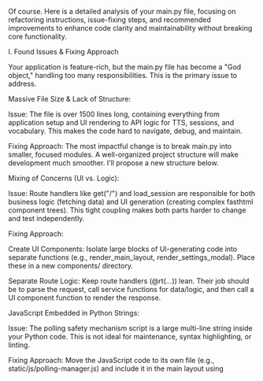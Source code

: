 Of course. Here is a detailed analysis of your main.py file, focusing on refactoring instructions, issue-fixing steps, and recommended improvements to enhance code clarity and maintainability without breaking core functionality.

I. Found Issues & Fixing Approach

Your application is feature-rich, but the main.py file has become a "God object," handling too many responsibilities. This is the primary issue to address.

Massive File Size & Lack of Structure:

Issue: The file is over 1500 lines long, containing everything from application setup and UI rendering to API logic for TTS, sessions, and vocabulary. This makes the code hard to navigate, debug, and maintain.

Fixing Approach: The most impactful change is to break main.py into smaller, focused modules. A well-organized project structure will make development much smoother. I'll propose a new structure below.

Mixing of Concerns (UI vs. Logic):

Issue: Route handlers like get("/") and load_session are responsible for both business logic (fetching data) and UI generation (creating complex fasthtml component trees). This tight coupling makes both parts harder to change and test independently.

Fixing Approach:

Create UI Components: Isolate large blocks of UI-generating code into separate functions (e.g., render_main_layout, render_settings_modal). Place these in a new components/ directory.

Separate Route Logic: Keep route handlers (@rt(...)) lean. Their job should be to parse the request, call service functions for data/logic, and then call a UI component function to render the response.

JavaScript Embedded in Python Strings:

Issue: The polling safety mechanism script is a large multi-line string inside your Python code. This is not ideal for maintenance, syntax highlighting, or linting.

Fixing Approach: Move the JavaScript code to its own file (e.g., static/js/polling-manager.js) and include it in the main layout using <Script src="/static/js/polling-manager.js?v=4">.

Inconsistent API/Route Responses:

Issue: The style of response varies. For example, toggle-favorite correctly returns an HTML fragment for HTMX to swap, while rename-session returns JSON. delete-session on error returns a simple Div, which might not be what the frontend expects.

Fixing Approach: Standardize your responses. For actions triggered via HTMX that update a part of the page, returning an HTML fragment (even for errors) is best. For endpoints designed to be called programmatically via JS, consistently return JSONResponse.

II. Step-by-Step Refactoring Instructions

I recommend applying these changes incrementally, testing after each major step.

Step 1: Create a More Organized Project Structure

Restructure your project to separate concerns. This is a foundational change.

Generated code
your_project/
├── main.py              # <<< Will become much smaller
├── components/          # (NEW) For reusable UI components
│   ├── layout.py
│   ├── sidebars.py
│   └── modals.py
├── routes/              # (NEW) For route handlers (@rt)
│   ├── session_routes.py
│   ├── tts_routes.py
│   ├── vocabulary_routes.py
│   └── ui_routes.py
├── services/            # (NEW) For business logic
│   └── tts_service.py
├── utils/               # (Existing) For helpers
│   ├── db_helpers.py
│   └── ...
└── ...                  # (Other existing folders like static, config, etc.)

Step 2: Create Reusable UI Components

Create the components/ directory.

Create components/layout.py.

Move the entire giant Div(...) from the get("/") route into a function render_main_layout() inside components/layout.py.

Break down render_main_layout further into smaller functions within the same file or other component files (e.g., render_left_sidebar, render_right_sidebar, render_settings_modal).

Move render_session_list from main.py into components/sidebars.py.

Example: components/layout.py

Generated python
# components/layout.py
from fasthtml.common import *
from .sidebars import render_session_list
# ... import other components

def render_main_layout(sessions, filter_params, current_session_id):
    # This function will now contain the large Div from your original get("/")
    return Div(
        # ... a lot of UI code ...
        # Instead of defining the session list here, you call the component:
        render_session_list(sessions, filter_params, current_session_id),
        # ... more UI code ...
    )
IGNORE_WHEN_COPYING_START
content_copy
download
Use code with caution.
Python
IGNORE_WHEN_COPYING_END
Step 3: Separate Route Handlers

Create the routes/ directory and the Python files within it.

In main.py, keep the app, rt = fast_app(...) initialization.

Move the route functions (@rt(...)) from main.py into the appropriate files in the routes/ directory.

Example: routes/session_routes.py

Generated python
# routes/session_routes.py
from fasthtml.common import *
from main import rt # Import the 'rt' object from your main file
from utils.response_helpers import ...
from services.session_service import ... # You'll create this next

@rt("/load-session/{session_id}")
async def load_session(session_id: str):
    # ... logic for loading a session ...

@rt("/save-session", methods=["POST"])
async def save_session(request):
    # ... logic for saving a session ...

# ... other session-related routes ...
IGNORE_WHEN_COPYING_START
content_copy
download
Use code with caution.
Python
IGNORE_WHEN_COPYING_END

In your main main.py file, import these new route modules to ensure the routes are registered with the app.

Example: main.py (after refactoring)

Generated python
# main.py
from fasthtml.common import *
# ... other initial imports ...

# --- App Initialization ---
# Keep the app and rt setup here
app, rt = fast_app(...)

# --- Import Routes to Register Them ---
from routes import ui_routes, session_routes, tts_routes, vocabulary_routes

# ... any other top-level setup ...

if __name__ == "__main__":
    serve(host='127.0.0.1', port=5001)
IGNORE_WHEN_COPYING_START
content_copy
download
Use code with caution.
Python
IGNORE_WHEN_COPYING_END
Step 4: Extract Business Logic into Services

Create the services/ directory.

Create services/tts_service.py.

Move the function _generate_tts_response into this new file. Rename it to something like generate_tts_audio. This function should only be concerned with the logic of generating audio and timing data, not creating an HTML Div. It should return data (e.g., a dictionary or a data class) or raise an exception on failure.

Example: services/tts_service.py

Generated python
# services/tts_service.py
import base64
from tts import TTSFactory
from utils.response_helpers import convert_timings_to_word_data, save_timestamps_json
from utils.text_helpers import extract_pinyin_for_characters
# ... other imports ...

async def generate_tts_audio(text: str, voice: str, speed: float, volume: float, engine: str):
    """
    Generates TTS audio and returns structured data.
    Raises an exception on failure.
    """
    try:
        tts_engine = TTSFactory.create_engine(engine)
        audio_data, word_timings = await tts_engine.generate_speech(text, voice, speed, volume)
        
        word_data = convert_timings_to_word_data(word_timings)
        audio_base64 = base64.b64encode(audio_data).decode()
        pinyin_data = extract_pinyin_for_characters(text)
        json_file_path = save_timestamps_json(word_data)
        
        return {
            "audio_base64": audio_base64,
            "word_data": word_data,
            "pinyin_data": pinyin_data,
            "text": text,
            "json_file_path": json_file_path
        }
    except Exception as e:
        logger.error(f"TTS Generation Failed in service: {e}")
        raise  # Re-raise the exception to be handled by the route
IGNORE_WHEN_COPYING_START
content_copy
download
Use code with caution.
Python
IGNORE_WHEN_COPYING_END

Your route handler generate_custom_tts would then call this service and handle rendering the success or error response.

III. Specific Issue Fixing Steps

Here are fixes for smaller, specific issues in your code.

Simplify filter-sessions Request Parsing:

Issue: The logic to get parameters from GET or POST is complex.

Fix: Create a helper function to parse filter parameters from the request, abstracting away the method.

Generated python
# In utils/text_helpers.py or a new request_helpers.py
async def parse_session_filter_params(request):
    params = {}
    # Form data takes precedence
    if request.method == "POST":
        form_data = await request.form()
        params.update(form_data)
    
    # Fallback to query parameters
    query_params = getattr(request, 'query_params', {})
    for key, val in query_params.items():
        if key not in params:
            params[key] = val

    # Normalize and validate
    show_favorites = str(params.get('favorites', 'false')).lower() in ['true', '1', 'on']
    search_text = params.get('search', '').strip()[:100]

    return {'show_favorites': show_favorites, 'search_text': search_text}
IGNORE_WHEN_COPYING_START
content_copy
download
Use code with caution.
Python
IGNORE_WHEN_COPYING_END

Improve delete-session Logic:

Issue: get_sessions() is called twice. The error response is a simple Div.

Fix: Call get_sessions() once. For the error case, you can return a more informative HTML fragment that HTMX can still swap into the target.

Generated python
# In routes/session_routes.py
@rt("/delete-session/{session_id}", methods=["DELETE"])
async def delete_session(session_id: str):
    try:
        # ... (your existing deletion logic) ...
        # Call get_sessions() only once after deletion
        remaining_sessions = get_sessions()
        # ... (your logic to find next session to select) ...
        return render_session_list(remaining_sessions, {}, auto_select_session_id)
    except Exception as e:
        logger.error(f"Error deleting session {session_id}: {str(e)}")
        # Return an error message that fits in the session list
        return Div(
            "Error deleting session. Please refresh.",
            id="sessions-list", # Ensure the target ID matches
            cls="text-red-500 p-4"
        )
IGNORE_WHEN_COPYING_START
content_copy
download
Use code with caution.
Python
IGNORE_WHEN_COPYING_END

Encapsulate Session Metadata Logic:

Issue: The functions for managing session_metadata.json are loosely defined in main.py.

Fix: Create a class to manage this, improving encapsulation.

Generated python
# In a new file, e.g., services/session_service.py
class SessionMetadataManager:
    def __init__(self, file_path):
        self.file_path = Path(file_path)
        self.metadata = self._load()

    def _load(self):
        if not self.file_path.exists():
            return {}
        try:
            with open(self.file_path, 'r', encoding='utf-8') as f:
                return json.load(f)
        except (json.JSONDecodeError, IOError):
            return {}

    def _save(self):
        # Use your existing atomic save logic here
        # ...

    def update_metadata(self, session_id, **updates):
        # ... (your existing update logic) ...
        self._save()
IGNORE_WHEN_COPYING_START
content_copy
download
Use code with caution.
Python
IGNORE_WHEN_COPYING_END

Make rename-session HTMX-Friendly:

Issue: It returns JSON, which is inconsistent with other UI-updating routes.

Fix: Return an updated sessions-list fragment using an Out-of-Band (OOB) swap, just like toggle-favorite does. This provides a better user experience as the UI updates automatically.

Generated python
# In routes/session_routes.py
@rt("/rename-session/{session_id}", methods=["POST"])
async def rename_session(session_id: str, request):
    # ... (logic to get new_name and update metadata) ...
    
    # Re-render the session list and send it back
    sessions = get_sessions()
    # Find the currently active session to maintain the 'active' highlight
    form_data = await request.form()
    current_session_id = form_data.get('current_session_id', session_id)

    # Return the entire updated list for HTMX to swap
    return render_session_list(sessions, {}, current_session_id)
IGNORE_WHEN_COPYING_START
content_copy
download
Use code with caution.
Python
IGNORE_WHEN_COPYING_END

You would need to change the hx-target on the frontend from whatever handles the JSON to #sessions-list.